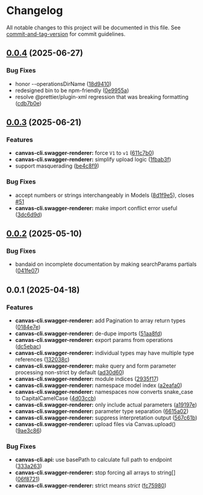 # Changelog

All notable changes to this project will be documented in this file. See [commit-and-tag-version](https://github.com/absolute-version/commit-and-tag-version) for commit guidelines.

## [0.0.4](https://github.com/groton-school/canvas-cli/compare/swagger-renderer/0.0.3...swagger-renderer/0.0.4) (2025-06-27)

### Bug Fixes

- honor --operationsDirName ([18d9410](https://github.com/groton-school/canvas-cli/commit/18d9410aca312829504e6e6715e71ea82ce1bfec))
- redesigned bin to be npm-friendly ([0e9955a](https://github.com/groton-school/canvas-cli/commit/0e9955acc85c8a9687054f65c2c69100af78c167))
- resolve @prettier/plugin-xml regression that was breaking formatting ([cdb7b0e](https://github.com/groton-school/canvas-cli/commit/cdb7b0e99b670d67b25cc3ffe681c6c774146800))

## [0.0.3](https://github.com/groton-school/canvas-cli/compare/swagger-renderer/0.0.2...swagger-renderer/0.0.3) (2025-06-21)

### Features

- **canvas-cli.swagger-renderer:** force `V1` to `v1` ([611c7b0](https://github.com/groton-school/canvas-cli/commit/611c7b0a292b5fb4a261ae3f7c61229d95bfc6ad))
- **canvas-cli.swagger-renderer:** simplify upload logic ([1fbab3f](https://github.com/groton-school/canvas-cli/commit/1fbab3f4d2a27db825cf0fffbc86049dfbd53d12))
- support masquerading ([be4c8f9](https://github.com/groton-school/canvas-cli/commit/be4c8f9ceaf9d0e98ee6d56c16bae0f8463f7e36))

### Bug Fixes

- accept numbers or strings interchangeably in Models ([8d1f9e5](https://github.com/groton-school/canvas-cli/commit/8d1f9e560cb418b30dee26e74553121f1d8150f4)), closes [#51](https://github.com/groton-school/canvas-cli/issues/51)
- **canvas-cli.swagger-renderer:** make import conflict error useful ([3dc6d9d](https://github.com/groton-school/canvas-cli/commit/3dc6d9d03f3bbab64f94bf27faae440bc932669e))

## [0.0.2](https://github.com/groton-school/canvas-cli/compare/swagger-renderer/0.0.1...swagger-renderer/0.0.2) (2025-05-10)

### Bug Fixes

- bandaid on incomplete documentation by making searchParams partials ([041fe07](https://github.com/groton-school/canvas-cli/commit/041fe07755aa1008e072bb1939ae08543c6ef4c8))

## 0.0.1 (2025-04-18)

### Features

- **canvas-cli.swagger-renderer:** add Pagination to array return types ([0184e7e](https://github.com/groton-school/canvas-cli/commit/0184e7e487a63f5dcf34d6529e6bb65e545287e3))
- **canvas-cli.swagger-renderer:** de-dupe imports ([51aa8fd](https://github.com/groton-school/canvas-cli/commit/51aa8fda09b67c90a774519a3c1093b3aa3b63ac))
- **canvas-cli.swagger-renderer:** export params from operations ([dc5ebac](https://github.com/groton-school/canvas-cli/commit/dc5ebacaf1d91d925e01733c308641b9bd1813c9))
- **canvas-cli.swagger-renderer:** individual types may have multiple type references ([132038c](https://github.com/groton-school/canvas-cli/commit/132038ce64906c840da09380137f94ea694173e8))
- **canvas-cli.swagger-renderer:** make query and form parameter processing non-strict by default ([ad30d60](https://github.com/groton-school/canvas-cli/commit/ad30d60c3c65ec5b2168dfdbd6798301845d0a16))
- **canvas-cli.swagger-renderer:** module indices ([2935f17](https://github.com/groton-school/canvas-cli/commit/2935f1787f4d6a87d877bced6fc70c8459614d6d))
- **canvas-cli.swagger-renderer:** namespace model index ([a2eafa0](https://github.com/groton-school/canvas-cli/commit/a2eafa01a7a26e1f071c948c9198ae227218d1d7))
- **canvas-cli.swagger-renderer:** namespaces now converts snake_case to CapitalCamelCase ([4d03ccb](https://github.com/groton-school/canvas-cli/commit/4d03ccb21db46529e176b5dad3b01d125ec5d91f))
- **canvas-cli.swagger-renderer:** only include actual parameters ([a19197e](https://github.com/groton-school/canvas-cli/commit/a19197eb8ff2d89648fabe1e6ede74889ae51695))
- **canvas-cli.swagger-renderer:** parameter type separation ([6615a02](https://github.com/groton-school/canvas-cli/commit/6615a0253feb6938b3c6c2896734241d300e0266))
- **canvas-cli.swagger-renderer:** suppress interpretation output ([567c61b](https://github.com/groton-school/canvas-cli/commit/567c61bb2e15c203eac245900e43c15dd8e890b9))
- **canvas-cli.swagger-renderer:** upload files via Canvas.upload() ([9ae3c86](https://github.com/groton-school/canvas-cli/commit/9ae3c8626b01a0de06b232986350c3e212d147e3))

### Bug Fixes

- **canvas-cli.api:** use basePath to calculate full path to endpoint ([333a263](https://github.com/groton-school/canvas-cli/commit/333a2630636c5088eb30951acb488daeece5f5c2))
- **canvas-cli.swagger-renderer:** stop forcing all arrays to string[] ([06f8721](https://github.com/groton-school/canvas-cli/commit/06f87219b723ddd6e98627a14b11e2018b8a5daf))
- **canvas-cli.swagger-renderer:** strict means _strict_ ([fc75980](https://github.com/groton-school/canvas-cli/commit/fc759801adacf652b5bea87e3587f41a8945b668))
